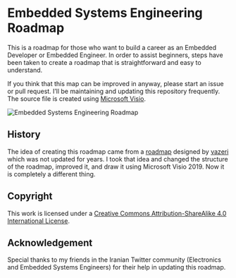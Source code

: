 # Embedded Systems Engineering Roadmap

This is a roadmap for those who want to build a career as an Embedded Developer or Embedded Engineer.
In order to assist beginners, steps have been taken to create a roadmap that is straightforward and easy to understand.

If you think that this map can be improved in anyway, please start an issue or pull request. I’ll be maintaining and updating this repository frequently. The source file is created using [Microsoft Visio](https://office.com/visio).

![Embedded Systems Engineering Roadmap](https://github.com/m3y54m/Embedded-Engineering-Roadmap/assets/1549028/2558c78e-a933-4064-ad5e-e85086539abc)

## History

The idea of creating this roadmap came from a [roadmap](https://github.com/vazeri/Embedded-Engineering-RoadMap-2018) designed by [vazeri](https://github.com/vazeri) which was not updated for years.
I took that idea and changed the structure of the roadmap, improved it, and draw it using Microsoft Visio 2019. Now it is completely a different thing.

## Copyright

This work is licensed under a [Creative Commons Attribution-ShareAlike 4.0 International License](https://creativecommons.org/licenses/by-sa/4.0/).

## Acknowledgement

Special thanks to my friends in the Iranian Twitter community (Electronics and Embedded Systems Engineers) for their help in updating this roadmap.
